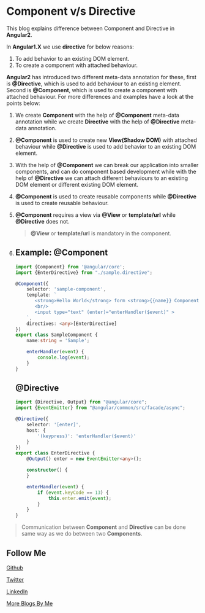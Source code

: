 # Component v/s Directive

This blog explains difference between Component and Directive in **Angular2**.

In **Angular1.X** we use **directive** for below reasons:

1. To add behavior to an existing DOM element.
2. To create a component with attached behaviour.

**Angular2** has introduced two different meta-data annotation for these, first is **@Directive**, which is used to add behaviour 
to an existing element. Second is **@Component**, which is used to create a component with attached behaviour. For more differences 
and examples have a look at the points below:

1. We create **Component** with the help of **@Component** meta-data annotation while we create **Directive** with the help of 
    **@Directive** meta-data annotation.

2. **@Component** is used to create new **View(Shadow DOM)** with attached behaviour while **@Directive** is used to add behavior 
    to an existing DOM element.

3. With the help of **@Component** we can break our application into smaller components, and can do component based development
   while with the help of **@Directive** we can attach different behaviours to an existing DOM element or different 
   existing DOM element.

4. **@Component** is used to create reusable components while **@Directive** is used to create reusable behaviour.

5. **@Component** requires a view via **@View** or **template/url** while **@Directive** does not.
    > **@View** or **template/url** is mandatory in the component.

6. Example:
    **@Component**
    ---
    
    ```TypeScript
    import {Component} from '@angular/core';
    import {EnterDirective} from "./sample.directive";
    
    @Component({
        selector: 'sample-component',
        template: `
           <strong>Hello World</strong> form <strong>{{name}} Component</strong>!
           <br/>
           <input type="text" (enter)="enterHandler($event)" >
        `,
        directives: <any>[EnterDirective]
    })
    export class SampleComponent {
        name:string = 'Sample';
    
        enterHandler(event) {
            console.log(event);
        }
    }
    ```
    
    **@Directive**
    ---
    
    ```TypeScript
    import {Directive, Output} from "@angular/core";
    import {EventEmitter} from "@angular/common/src/facade/async";
    
    @Directive({
        selector: '[enter]',
        host: {
            '(keypress)': 'enterHandler($event)'
        }
    })
    export class EnterDirective {
        @Output() enter = new EventEmitter<any>();
    
        constructor() {
        }
    
        enterHandler(event) {
            if (event.keyCode == 13) {
                this.enter.emit(event);
            }
        }
    }
    ```

> Communication between **Component** and **Directive** can be done same way as we do between two **Components**. 

Follow Me
---
[Github](https://github.com/AmitThakkar)

[Twitter](https://twitter.com/amit_thakkar01)

[LinkedIn](https://in.linkedin.com/in/amitthakkar01)

[More Blogs By Me](https://amitthakkar.github.io/)